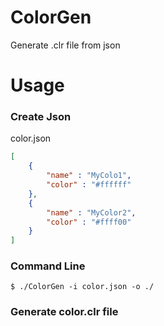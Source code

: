 ColorGen
========

Generate .clr file from json


# Usage

### Create Json

color.json
```json
[
    {
        "name" : "MyColo1",
        "color" : "#ffffff"
    },
    {
        "name" : "MyColor2",
        "color" : "#ffff00"
    }
]
```

### Command Line

```
$ ./ColorGen -i color.json -o ./
```

### Generate color.clr file
